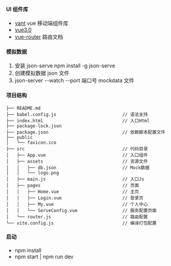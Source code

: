 #### UI 组件库

- [vant](https://gitee.com/vant-contrib/vant/) vue 移动端组件库
- [vue3.0](https://v3.cn.vuejs.org/)
- [vue-router](https://router.vuejs.org/zh/) 路由文档

#### 模拟数据

1. 安装 json-serve npm install -g json-serve
2. 创建模拟数据 json 文件
3. json-server --watch --port 端口号 mockdata 文件

#### 项目结构

```
├── README.md
├── babel.config.js                         // 语法支持
├── index.html                              // 入口Html
├── package-lock.json
├── package.json                            // 依赖脚本配置文件
├── public
│   └── favicon.ico
├── src                                     // 代码目录
│   ├── App.vue                             // 入口组件
│   ├── assets                              // 资源文件
│   │   ├── db.json                         // Mock数据
│   │   └── logo.png
│   ├── main.js                             // 入口Js
│   ├── pages                               // 页面
│   │   ├── Home.vue                        // 主页
│   │   ├── Login.vue                       // 登录页
│   │   ├── My.vue                          // 个人中心
│   │   └── ServeConfig.vue                 // 服务配置页面
│   └── router.js                           // 路由配置
└── vite.config.js                          // 编译打包配置
```

#### 启动

- npm install
- npm start | npm run dev
